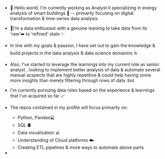 - 👋 Hello world, I'm currently working as Analyst II specializing in energy analysis of smart buildings 🏢 -- primarily focusing on digital transformation & time-series data analysis
  
- 📖I’m a data enthusiast with a genuine leaninig to take data from its 'raw'➡️ to 'refined' state ✨

- In line with my goals & passion, I have set out to gain the knowledge & build projects in the data analysis & data science domanins ⛵

- Also, I've started to leverage the learnings into my current role as senior analyst , looking to implement better analysis of data & automate several manual acspects that are highly repetitive & could help having some more insights than merely filtering through rows of data :bol

- I'm currently pursuing data roles based on the experience & learnings that I've acquired so far 📈

- The repos contained in my profile will focus primarily on:
  - Python, Pandas💻
  - SQL 🛢️
  - Data visualization 📊
  - Understanding of Cloud platforms ☁️
  - Creating ETL pipelines & more  ways to automate above parts
- 

<!---
abhijeet-bhambere/abhijeet-bhambere is a ✨ special ✨ repository because its `README.md` (this file) appears on your GitHub profile.
You can click the Preview link to take a look at your changes.
--->
